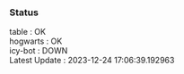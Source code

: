 ### Status


table : OK  
hogwarts : OK  
icy-bot : DOWN  
Latest Update : 2023-12-24 17:06:39.192963
